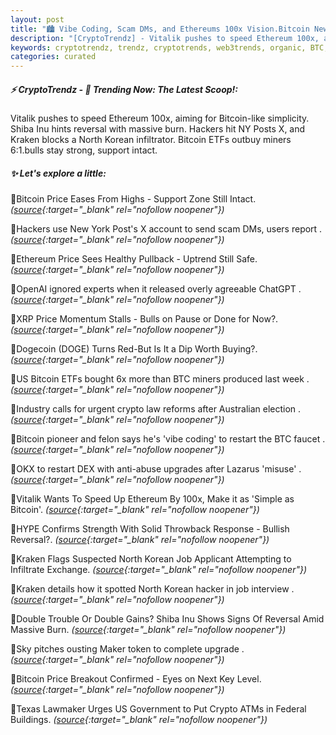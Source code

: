 ```yaml
---
layout: post
title: "🏙️ Vibe Coding, Scam DMs, and Ethereums 100x Vision.Bitcoin News"
description: "[CryptoTrendz] - Vitalik pushes to speed Ethereum 100x, aiming for Bitcoin-like simplicity. Shiba Inu hints reversal with massive burn. Hackers hit NY Posts X, and Kraken blocks a North Korean infiltrator. Bitcoin ETFs outbuy miners 6:1.bulls stay strong, support intact."
keywords: cryptotrendz, trendz, cryptotrends, web3trends, organic, BTC, Bitcoin, Ethereum, token, crypto
categories: curated
---
```


##### ⚡ CryptoTrendz - 📌 *Trending Now: The Latest Scoop!:*

Vitalik pushes to speed Ethereum 100x, aiming for Bitcoin-like simplicity. Shiba Inu hints reversal with massive burn. Hackers hit NY Posts X, and Kraken blocks a North Korean infiltrator. Bitcoin ETFs outbuy miners 6:1.bulls stay strong, support intact.

##### ✨ *Let's explore a little:*


🔹Bitcoin Price Eases From Highs - Support Zone Still Intact. *([source](https://s.avyag.com/d09s){:target="_blank" rel="nofollow noopener"})*

🔹Hackers use New York Post's X account to send scam DMs, users report . *([source](https://s.avyag.com/kprc){:target="_blank" rel="nofollow noopener"})*

🔹Ethereum Price Sees Healthy Pullback - Uptrend Still Safe. *([source](https://s.avyag.com/pu3s){:target="_blank" rel="nofollow noopener"})*

🔹OpenAI ignored experts when it released overly agreeable ChatGPT . *([source](https://s.avyag.com/8g38){:target="_blank" rel="nofollow noopener"})*

🔹XRP Price Momentum Stalls - Bulls on Pause or Done for Now?. *([source](https://s.avyag.com/zcxm){:target="_blank" rel="nofollow noopener"})*

🔹Dogecoin (DOGE) Turns Red-But Is It a Dip Worth Buying?. *([source](https://s.avyag.com/xe8o){:target="_blank" rel="nofollow noopener"})*

🔹US Bitcoin ETFs bought 6x more than BTC miners produced last week . *([source](https://s.avyag.com/ozmz){:target="_blank" rel="nofollow noopener"})*

🔹Industry calls for urgent crypto law reforms after Australian election . *([source](https://s.avyag.com/25jh){:target="_blank" rel="nofollow noopener"})*

🔹Bitcoin pioneer and felon says he's 'vibe coding' to restart the BTC faucet . *([source](https://s.avyag.com/4veg){:target="_blank" rel="nofollow noopener"})*

🔹OKX to restart DEX with anti-abuse upgrades after Lazarus 'misuse' . *([source](https://s.avyag.com/p2yn){:target="_blank" rel="nofollow noopener"})*

🔹Vitalik Wants To Speed Up Ethereum By 100x, Make it as 'Simple as Bitcoin'. *([source](https://s.avyag.com/tm05){:target="_blank" rel="nofollow noopener"})*

🔹HYPE Confirms Strength With Solid Throwback Response - Bullish Reversal?. *([source](https://s.avyag.com/8blb){:target="_blank" rel="nofollow noopener"})*

🔹Kraken Flags Suspected North Korean Job Applicant Attempting to Infiltrate Exchange. *([source](https://s.avyag.com/mb40){:target="_blank" rel="nofollow noopener"})*

🔹Kraken details how it spotted North Korean hacker in job interview . *([source](https://s.avyag.com/o81e){:target="_blank" rel="nofollow noopener"})*

🔹Double Trouble Or Double Gains? Shiba Inu Shows Signs Of Reversal Amid Massive Burn. *([source](https://s.avyag.com/kfzj){:target="_blank" rel="nofollow noopener"})*

🔹Sky pitches ousting Maker token to complete upgrade . *([source](https://s.avyag.com/mtqy){:target="_blank" rel="nofollow noopener"})*

🔹Bitcoin Price Breakout Confirmed - Eyes on Next Key Level. *([source](https://s.avyag.com/ymb8){:target="_blank" rel="nofollow noopener"})*

🔹Texas Lawmaker Urges US Government to Put Crypto ATMs in Federal Buildings. *([source](https://s.avyag.com/qxg8){:target="_blank" rel="nofollow noopener"})*
